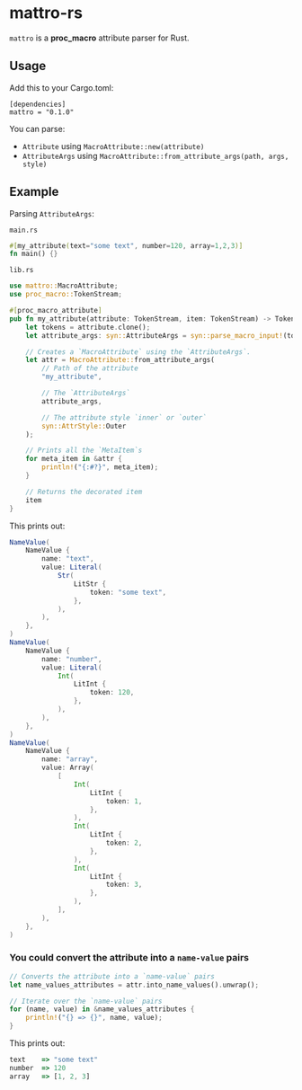 # mattro-rs

`mattro` is a **proc_macro** attribute parser for Rust.

## Usage
Add this to your Cargo.toml:
```
[dependencies]
mattro = "0.1.0"
```

You can parse:
- `Attribute` using `MacroAttribute::new(attribute)`
- `AttributeArgs` using `MacroAttribute::from_attribute_args(path, args, style)`

## Example
Parsing `AttributeArgs`:

`main.rs`
```rust
#[my_attribute(text="some text", number=120, array=1,2,3)]
fn main() {}
```

`lib.rs`
```rust
use mattro::MacroAttribute;
use proc_macro::TokenStream;

#[proc_macro_attribute]
pub fn my_attribute(attribute: TokenStream, item: TokenStream) -> TokenStream {
    let tokens = attribute.clone();
    let attribute_args: syn::AttributeArgs = syn::parse_macro_input!(tokens);

    // Creates a `MacroAttribute` using the `AttributeArgs`.
    let attr = MacroAttribute::from_attribute_args(
        // Path of the attribute
        "my_attribute",

        // The `AttributeArgs`
        attribute_args,

        // The attribute style `inner` or `outer`
        syn::AttrStyle::Outer
    );

    // Prints all the `MetaItem`s
    for meta_item in &attr {
        println!("{:#?}", meta_item);
    }

    // Returns the decorated item
    item
}
```

This prints out:
```scala
NameValue(
    NameValue {
        name: "text",
        value: Literal(
            Str(
                LitStr {
                    token: "some text",
                },
            ),
        ),
    },
)
NameValue(
    NameValue {
        name: "number",
        value: Literal(
            Int(
                LitInt {
                    token: 120,
                },
            ),
        ),
    },
)
NameValue(
    NameValue {
        name: "array",
        value: Array(
            [
                Int(
                    LitInt {
                        token: 1,
                    },
                ),
                Int(
                    LitInt {
                        token: 2,
                    },
                ),
                Int(
                    LitInt {
                        token: 3,
                    },
                ),
            ],
        ),
    },
)
```

### You could convert the attribute into a `name-value` pairs

```rust
// Converts the attribute into a `name-value` pairs
let name_values_attributes = attr.into_name_values().unwrap();

// Iterate over the `name-value` pairs
for (name, value) in &name_values_attributes {
    println!("{} => {}", name, value);
}
```

This prints out:
```js
text    => "some text"
number  => 120
array   => [1, 2, 3]
```